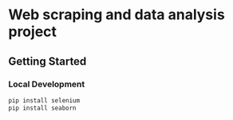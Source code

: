 # Web scraping and data analysis project

## Getting Started

### Local Development

```python
pip install selenium
pip install seaborn
```
